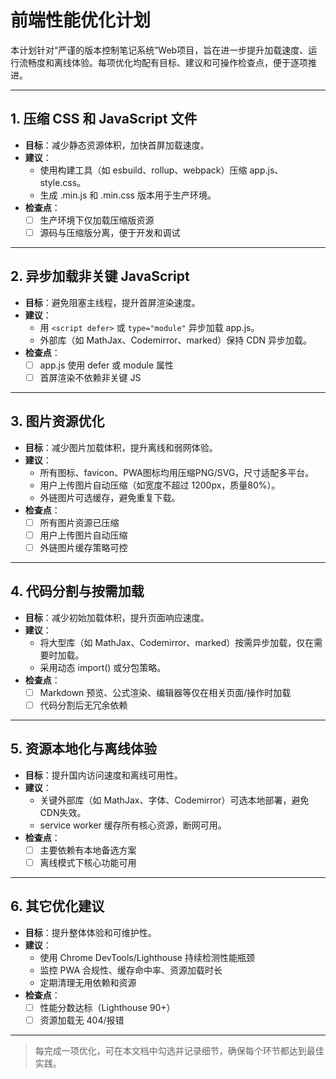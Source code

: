 # 前端性能优化计划

本计划针对“严谨的版本控制笔记系统”Web项目，旨在进一步提升加载速度、运行流畅度和离线体验。每项优化均配有目标、建议和可操作检查点，便于逐项推进。

---

## 1. 压缩 CSS 和 JavaScript 文件
- **目标**：减少静态资源体积，加快首屏加载速度。
- **建议**：
  - 使用构建工具（如 esbuild、rollup、webpack）压缩 app.js、style.css。
  - 生成 .min.js 和 .min.css 版本用于生产环境。
- **检查点**：
  - [ ] 生产环境下仅加载压缩版资源
  - [ ] 源码与压缩版分离，便于开发和调试

---

## 2. 异步加载非关键 JavaScript
- **目标**：避免阻塞主线程，提升首屏渲染速度。
- **建议**：
  - 用 `<script defer>` 或 `type="module"` 异步加载 app.js。
  - 外部库（如 MathJax、Codemirror、marked）保持 CDN 异步加载。
- **检查点**：
  - [ ] app.js 使用 defer 或 module 属性
  - [ ] 首屏渲染不依赖非关键 JS

---

## 3. 图片资源优化
- **目标**：减少图片加载体积，提升离线和弱网体验。
- **建议**：
  - 所有图标、favicon、PWA图标均用压缩PNG/SVG，尺寸适配多平台。
  - 用户上传图片自动压缩（如宽度不超过 1200px，质量80%）。
  - 外链图片可选缓存，避免重复下载。
- **检查点**：
  - [ ] 所有图片资源已压缩
  - [ ] 用户上传图片自动压缩
  - [ ] 外链图片缓存策略可控

---

## 4. 代码分割与按需加载
- **目标**：减少初始加载体积，提升页面响应速度。
- **建议**：
  - 将大型库（如 MathJax、Codemirror、marked）按需异步加载，仅在需要时加载。
  - 采用动态 import() 或分包策略。
- **检查点**：
  - [ ] Markdown 预览、公式渲染、编辑器等仅在相关页面/操作时加载
  - [ ] 代码分割后无冗余依赖

---

## 5. 资源本地化与离线体验
- **目标**：提升国内访问速度和离线可用性。
- **建议**：
  - 关键外部库（如 MathJax、字体、Codemirror）可选本地部署，避免CDN失效。
  - service worker 缓存所有核心资源，断网可用。
- **检查点**：
  - [ ] 主要依赖有本地备选方案
  - [ ] 离线模式下核心功能可用

---

## 6. 其它优化建议
- **目标**：提升整体体验和可维护性。
- **建议**：
  - 使用 Chrome DevTools/Lighthouse 持续检测性能瓶颈
  - 监控 PWA 合规性、缓存命中率、资源加载时长
  - 定期清理无用依赖和资源
- **检查点**：
  - [ ] 性能分数达标（Lighthouse 90+）
  - [ ] 资源加载无 404/报错

---

> 每完成一项优化，可在本文档中勾选并记录细节，确保每个环节都达到最佳实践。 